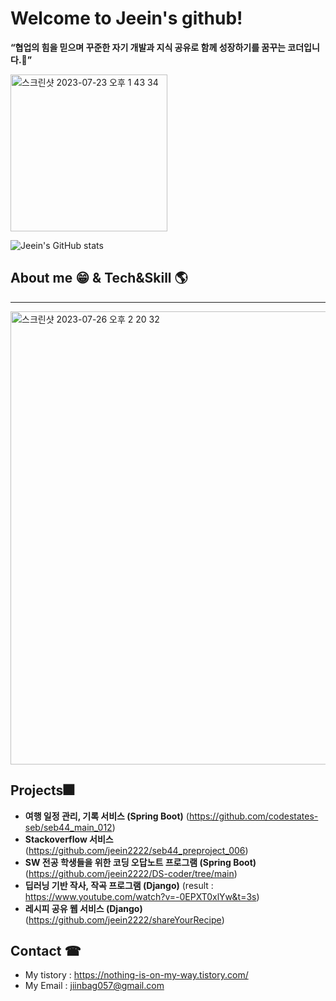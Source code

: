 # Welcome to Jeein's github!

**“협업의 힘을 믿으며 꾸준한 자기 개발과 지식 공유로 함께 성장하기를 꿈꾸는 코더입니다.🌟”** 

<img width="251" alt="스크린샷 2023-07-23 오후 1 43 34" src="https://github.com/jeein2222/jeein2222/assets/96341808/42693375-e082-4a9c-abbf-660ef370f6bc">

![Jeein's GitHub stats](https://github-readme-stats.vercel.app/api?username=jeein2222&show_icons=true&theme=radical)

## About me 😁 &  Tech&Skill 🌎
_______
<img width="725" alt="스크린샷 2023-07-26 오후 2 20 32" src="https://github.com/jeein2222/jeein2222/assets/96341808/16999630-f294-4f23-bc86-8b4de932f6c0">


## Projects🎆 
- **여행 일정 관리, 기록 서비스 (Spring Boot)** (https://github.com/codestates-seb/seb44_main_012)
- **Stackoverflow 서비스** (https://github.com/jeein2222/seb44_preproject_006)
- **SW 전공 학생들을 위한 코딩 오답노트 프로그램 (Spring Boot)** (https://github.com/jeein2222/DS-coder/tree/main)
- **딥러닝 기반 작사, 작곡 프로그램 (Django)** (result : https://www.youtube.com/watch?v=-0EPXT0xlYw&t=3s)
- **레시피 공유 웹 서비스 (Django)** (https://github.com/jeein2222/shareYourRecipe)

## Contact ☎
- My tistory : https://nothing-is-on-my-way.tistory.com/
- My Email : jiinbag057@gmail.com
